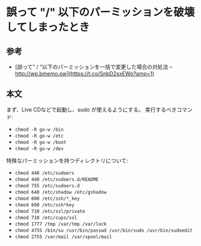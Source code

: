 # 誤って "/" 以下のパーミッションを破壊してしまったとき

## 参考
* [誤って” / “以下のパーミッションを一括で変更した場合の対処法 – http://wp.bmemo.pw](https://t.co/SnbD2sxEWo?amp=1)

## 本文
まず、Live CDなどで起動し、sudo が使えるようにする。
実行するべきコマンド:

* `chmod -R go-w /bin`
* `chmod -R go-w /etc`
* `chmod -R go-w /boot`
* `chmod -R go-w /dev`

特殊なパーミッションを持つディレクトリについて:

* `chmod 440 /etc/sudoers`
* `chmod 440 /etc/sudoers.d/README`
* `chmod 755 /etc/sudoers.d`
* `chmod 640 /etc/shadow /etc/gshadow`
* `chmod 600 /etc/ssh/*_key`
* `chmod 600 /etc/ssh*key`
* `chmod 710 /etc/ssl/private`
* `chmod 710 /etc/cups/ssl`
* `chmod 1777 /tmp /var/tmp /var/lock`
* `chmod 4755 /bin/su /usr/bin/passwd /usr/bin/sudo /usr/bin/sudoedit`
* `chmod 2755 /var/mail /var/spool/mail`